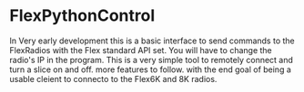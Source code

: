 # FlexPythonControl

In Very early development this is a basic interface to send commands to the FlexRadios with the Flex standard API set.
You will have to change the radio's IP in the program.
This is a very simple tool to remotely connect and turn a slice on and off.  more features to follow.  with the end goal of being a usable cleient to connecto to the Flex6K and 8K radios.
